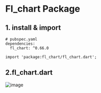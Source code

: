 # Fl_chart Package

## 1. install & import 
```
# pubspec.yaml
dependencies:
  fl_chart: ^0.66.0
```
```
import 'package:fl_chart/fl_chart.dart';
```

## 2.fl_chart.dart
![image](https://github.com/KRFLUTTERUG/wiki-flutter-widget/assets/17956765/dc2d2bd6-3c5f-4f6e-a923-2fbc5340d6e3)